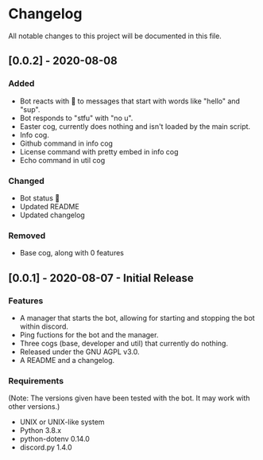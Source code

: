 # Changelog
All notable changes to this project will be documented in this file.

## [0.0.2] - 2020-08-08
### Added
- Bot reacts with 👋 to messages that start with words like "hello" and "sup".
- Bot responds to "stfu" with "no u".
- Easter cog, currently does nothing and isn't loaded by the main script.
- Info cog.
- Github command in info cog
- License command with pretty embed in info cog
- Echo command in util cog
### Changed
- Bot status 🤭
- Updated README
- Updated changelog
### Removed
- Base cog, along with 0 features

## [0.0.1] - 2020-08-07 - Initial Release
### Features
- A manager that starts the bot, allowing for starting and stopping the bot within discord.
- Ping fuctions for the bot and the manager.
- Three cogs (base, developer and util) that currently do nothing.
- Released under the GNU AGPL v3.0.
- A README and a changelog.

### Requirements
(Note: The versions given have been tested with the bot. It may work with other versions.)
- UNIX or UNIX-like system
- Python 3.8.x
- python-dotenv 0.14.0
- discord.py 1.4.0
